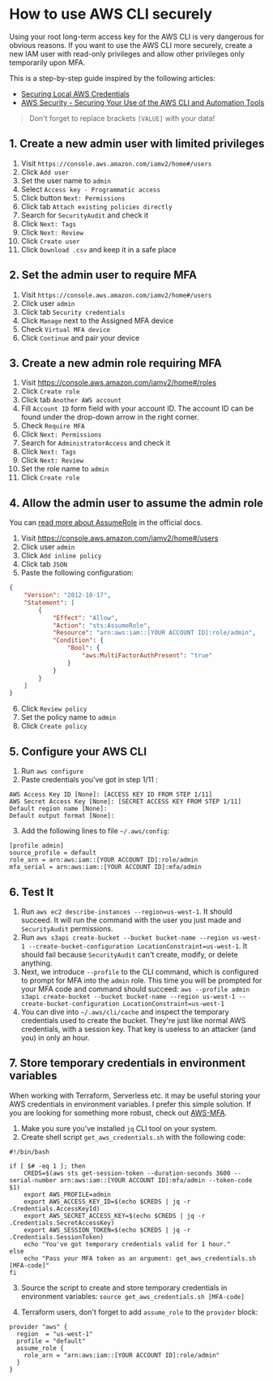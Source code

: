 # How to use AWS CLI securely
Using your root long-term access key for the AWS CLI is very dangerous for obvious reasons. If you want to use the AWS CLI more securely, create a new IAM user with read-only privileges and allow other privileges only temporarily upon MFA.

This is a step-by-step guide inspired by the following articles:
- [Securing Local AWS Credentials](https://medium.com/starting-up-security/securing-local-aws-credentials-9589b56a0957)
- [AWS Security - Securing Your Use of the AWS CLI and Automation Tools](https://jack-vanlightly.com/blog/2018/8/14/aws-security-securing-your-use-of-the-aws-cli-and-automation-tools)

> Don't forget to replace brackets `[VALUE]` with your data!

## 1. Create a new admin user with limited privileges
1. Visit `https://console.aws.amazon.com/iamv2/home#/users`
2. Click `Add user`
3. Set the user name to `admin`
4. Select `Access key - Programmatic access`
5. Click button `Next: Permissions`
6. Click tab `Attach existing policies directly`
7. Search for `SecurityAudit` and check it
8. Click `Next: Tags`
9. Click `Next: Review`
10. Click `Create user`
11. Click `Download .csv` and keep it in a safe place

## 2. Set the admin user to require MFA
1. Visit `https://console.aws.amazon.com/iamv2/home#/users`
2. Click user `admin`
3. Click tab `Security credentials`
4. Click `Manage` next to the Assigned MFA device
5. Check `Virtual MFA device`
6. Click `Continue` and pair your device

## 3. Create a new admin role requiring MFA
1. Visit https://console.aws.amazon.com/iamv2/home#/roles
2. Click `Create role`
3. Click tab `Another AWS account`
4. Fill `Account ID` form field with your account ID. The account ID can be found under the drop-down arrow in the right corner.
5. Check `Require MFA`
6. Click `Next: Permissions`
7. Search for `AdministratorAccess` and check it
8. Click `Next: Tags`
9. Click `Next: Review`
10. Set the role name to `admin`
11. Click `Create role`

## 4. Allow the admin user to assume the admin role
You can [read more about AssumeRole](https://docs.aws.amazon.com/STS/latest/APIReference/API_AssumeRole.html) in the official docs.

1. Visit https://console.aws.amazon.com/iamv2/home#/users
2. Click user `admin`
3. Click `Add inline policy`
4. Click tab `JSON`
5. Paste the following configuration:
```json
{
    "Version": "2012-10-17",
    "Statement": [
        {
            "Effect": "Allow",
            "Action": "sts:AssumeRole",
            "Resource": "arn:aws:iam::[YOUR ACCOUNT ID]:role/admin",
            "Condition": {
                "Bool": {
                    "aws:MultiFactorAuthPresent": "true"
                }
            }
        }
    ]
}
```
6. Click `Review policy`
7. Set the policy name to `admin`
8. Click `Create policy`

## 5. Configure your AWS CLI
1. Run `aws configure`
2. Paste credentials you've got in step 1/11 :
```
AWS Access Key ID [None]: [ACCESS KEY ID FROM STEP 1/11]
AWS Secret Access Key [None]: [SECRET ACCESS KEY FROM STEP 1/11]
Default region name [None]: 
Default output format [None]: 
```
3. Add the following lines to file `~/.aws/config`:
```
[profile admin]
source_profile = default
role_arn = arn:aws:iam::[YOUR ACCOUNT ID]:role/admin
mfa_serial = arn:aws:iam::[YOUR ACCOUNT ID]:mfa/admin
```

## 6. Test It
1. Run `aws ec2 describe-instances --region=us-west-1`. It should succeed. It will run the command with the user you just made and `SecurityAudit` permissions.
2. Run `aws s3api create-bucket --bucket bucket-name --region us-west-1 --create-bucket-configuration LocationConstraint=us-west-1`. It should fail because `SecurityAudit` can't create, modify, or delete anything.
3. Next, we introduce `--profile` to the CLI command, which is configured to prompt for MFA into the `admin` role. This time you will be prompted for your MFA code and command should succeed:
`aws --profile admin s3api create-bucket --bucket bucket-name --region us-west-1 --create-bucket-configuration LocationConstraint=us-west-1`
4. You can dive into `~/.aws/cli/cache` and inspect the temporary credentials used to create the bucket. They're just like normal AWS credentials, with a session key. That key is useless to an attacker (and you) in only an hour.

## 7. Store temporary credentials in environment variables
When working with Terraform, Serverless etc. it may be useful storing your AWS credentials in environment variables. I prefer this simple solution. If you are looking for something more robust, check out [AWS-MFA](https://github.com/broamski/aws-mfa).

1. Make you sure you've installed `jq` CLI tool on your system.
2. Create shell script `get_aws_credentials.sh` with the following code:
```shell
#!/bin/bash

if [ $# -eq 1 ]; then
    CREDS=$(aws sts get-session-token --duration-seconds 3600 --serial-number arn:aws:iam::[YOUR ACCOUNT ID]:mfa/admin --token-code $1)
    export AWS_PROFILE=admin
    export AWS_ACCESS_KEY_ID=$(echo $CREDS | jq -r .Credentials.AccessKeyId)
    export AWS_SECRET_ACCESS_KEY=$(echo $CREDS | jq -r .Credentials.SecretAccessKey)
    export AWS_SESSION_TOKEN=$(echo $CREDS | jq -r .Credentials.SessionToken)  
    echo "You've got temporary credentials valid for 1 hour."
else
    echo "Pass your MFA token as an argument: get_aws_credentials.sh [MFA-code]"
fi
```
3. Source the script to create and store temporary credentials in environment variables:
`source get_aws_credentials.sh [MFA-code]`

5. Terraform users, don't forget to add `assume_role` to the `provider` block:
```
provider "aws" {
  region  = "us-west-1"
  profile = "default"
  assume_role {
    role_arn = "arn:aws:iam::[YOUR ACCOUNT ID]:role/admin"
  }
}
```